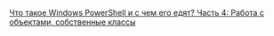 [Что такое Windows PowerShell и с чем его едят? Часть 4: Работа с объектами, собственные классы](https://habr.com/ru/company/ruvds/blog/494978/)